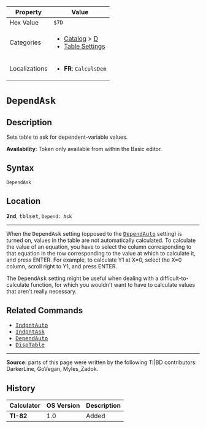 | Property      | Value |
|---------------|-------|
| Hex Value     | `$7D`|
| Categories    | <ul><li>[Catalog](<../categories/Catalog.md>) > [D](<../categories/Catalog.md#D>)</li><li>[Table Settings](<../categories/Table Settings.md>)</li></ul> |
| Localizations | <ul><li><b>FR</b>: `CalculsDem`</li></ul> |

# `DependAsk`

## Description
Sets table to ask for dependent-variable values.


<b>Availability</b>: Token only available from within the Basic editor.

## Syntax
`DependAsk`

## Location
<tt><kbd><b>2nd</b></kbd></tt>, <kbd>tblset</kbd>, `Depend: Ask`
<hr>

When the <tt>DependAsk</tt> setting (opposed to the <tt><a href="DependAuto.md">DependAuto</a></tt> setting) is turned on, values in the table are not automatically calculated. To calculate the value of an equation, you have to select the column corresponding to that equation in the row corresponding to the value at which to calculate it, and press ENTER. For example, to calculate Y1 at X=0, select the X=0 column, scroll right to Y1, and press ENTER.

The <tt>DependAsk</tt> setting might be useful when dealing with a difficult-to-calculate function, for which you wouldn't want to have to calculate values that aren't really necessary.

## Related Commands

*   <tt><a href="IndpntAuto.md">IndpntAuto</a></tt>
*   <tt><a href="IndpntAsk.md">IndpntAsk</a></tt>
*   <tt><a href="DependAuto.md">DependAuto</a></tt>
*   <tt><a href="DispTable.md">DispTable</a></tt>

* * *

**Source**: parts of this page were written by the following TI|BD contributors: DarkerLine, GoVegan, Myles_Zadok.

## History
| Calculator | OS Version | Description |
|------------|------------|-------------|
| <b>TI-82</b> | 1.0 | Added |


